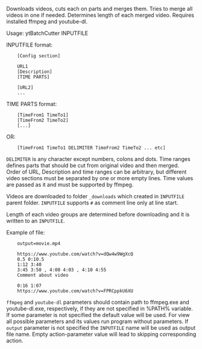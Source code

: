 Downloads videos, cuts each on parts and merges them.  Tries to merge all videos in one if needed. Determines length of each merged video. 
Requires installed ffmpeg and youtube-dl.

Usage: ytBatchCutter INPUTFILE

INPUTFILE format:
```
	[Config section]

	URL1
	[Description]
	[TIME PARTS]

	[URL2]
	...
```

TIME PARTS format:
```
	[TimeFrom1 TimeTo1]
	[TimeFrom2 TimeTo2]
	[...]
```
OR:
```
	[TimeFrom1 TimeTo1 DELIMITER TimeFrom2 TimeTo2 ... etc]
```

`DELIMITER` is any character except numbers, colons and dots.
Time ranges defines parts that should be cut from original video and then merged.  
Order of URL, Description and time ranges can be arbitrary, but different video sections must be separated by one or more empty lines.
Time values are passed as it and must be supported by ffmpeg.

Videos are downloaded to folder `_downloads` which created in `INPUTFILE` parent folder.
`INPUTFILE` supports `#` as comment line only at line start.

Length of each video groups are determined before downloading and it is written to an `INPUTFILE`.

Example of file:
```
	output=movie.mp4

	https://www.youtube.com/watch?v=dQw4w9WgXcQ
	0.5 0:10.5
	1:12 3:40
	3:45 3:50 , 4:00 4:03 , 4:10 4:55
	Comment about video

	0:16 1:07
	https://www.youtube.com/watch?v=FPRCppkU6XU
```

`ffmpeg` and `youtube-dl` parameters should contain path to ffmpeg.exe and youtube-dl.exe, respectively, if they are not specified in %PATH% variable.
If some parameter is not specified the default value will be used. For view all possible parameters and its values run program without parameters.
If `output` parameter is not specified the `INPUTFILE` name will be used as output file name.
Empty action-parameter value will lead to skipping corresponding action.
